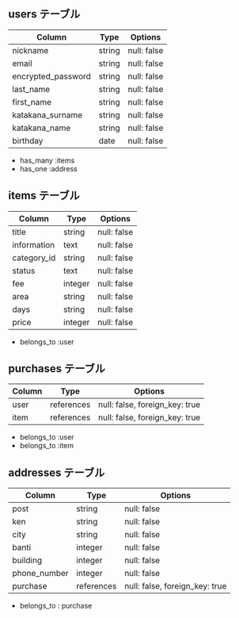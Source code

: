 ## users テーブル

| Column           | Type   | Options     |
| ---------------- | ------ | ----------- |
| nickname         | string | null: false |
| email            | string | null: false |
| encrypted_password        | string | null: false |
| last_name        | string | null: false |
| first_name       | string | null: false |
| katakana_surname | string | null: false |
| katakana_name    | string | null: false |
| birthday         | date   | null: false |

- has_many :items
- has_one  :address

## items テーブル

| Column      | Type   | Options     |
| ----------- | ------ | ----------- |
| title       | string | null: false |
| information | text   | null: false   |
| category_id    | string | null: false |
| status      | text   | null: false   |
| fee         | integer | null: false |
| area        | string | null: false |
| days        | string | null: false |
| price       | integer | null: false |

- belongs_to :user

## purchases テーブル

| Column    | Type       | Options                        |
| ----------| ---------- | ------------------------------ |
| user   | references | null: false, foreign_key: true |
| item   | references | null: false, foreign_key: true |

- belongs_to :user
- belongs_to :item


## addresses テーブル

| Column       | Type       | Options                        |
| ------------ | ---------- | ------------------------------ |
| post         | string     | null: false |
| ken          | string     | null: false |
| city         | string     | null: false |
| banti        | integer       | null: false |
| building     | integer     | null: false |
| phone_number | integer     | null: false |
| purchase  | references | null: false, foreign_key: true |

- belongs_to : purchase